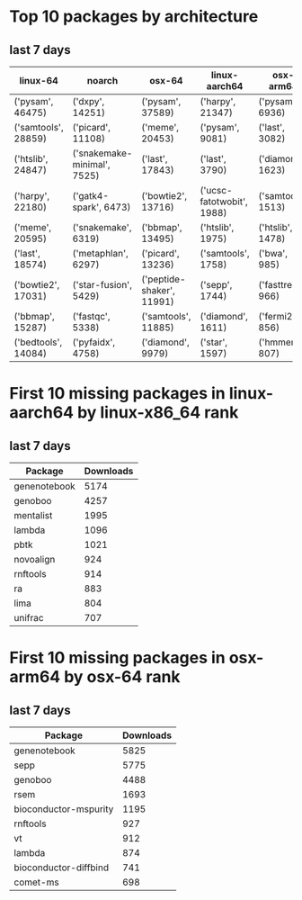 # Top 10 packages by architecture
## last 7 days
|linux-64 | noarch | osx-64 | linux-aarch64 | osx-arm64 | 
|-|-|-|-|-|
|('pysam', 46475) |('dxpy', 14251) |('pysam', 37589) |('harpy', 21347) |('pysam', 6936) |
|('samtools', 28859) |('picard', 11108) |('meme', 20453) |('pysam', 9081) |('last', 3082) |
|('htslib', 24847) |('snakemake-minimal', 7525) |('last', 17843) |('last', 3790) |('diamond', 1623) |
|('harpy', 22180) |('gatk4-spark', 6473) |('bowtie2', 13716) |('ucsc-fatotwobit', 1988) |('samtools', 1513) |
|('meme', 20595) |('snakemake', 6319) |('bbmap', 13495) |('htslib', 1975) |('htslib', 1478) |
|('last', 18574) |('metaphlan', 6297) |('picard', 13236) |('samtools', 1758) |('bwa', 985) |
|('bowtie2', 17031) |('star-fusion', 5429) |('peptide-shaker', 11991) |('sepp', 1744) |('fasttree', 966) |
|('bbmap', 15287) |('fastqc', 5338) |('samtools', 11885) |('diamond', 1611) |('fermi2', 856) |
|('bedtools', 14084) |('pyfaidx', 4758) |('diamond', 9979) |('star', 1597) |('hmmer', 807) |
# First 10 missing packages in linux-aarch64 by linux-x86_64 rank
## last 7 days

| Package | Downloads |
| - | - |
| genenotebook | 5174 | 
| genoboo | 4257 | 
| mentalist | 1995 | 
| lambda | 1096 | 
| pbtk | 1021 | 
| novoalign | 924 | 
| rnftools | 914 | 
| ra | 883 | 
| lima | 804 | 
| unifrac | 707 | 
# First 10 missing packages in osx-arm64 by osx-64 rank
## last 7 days

| Package | Downloads |
| - | - |
| genenotebook | 5825 | 
| sepp | 5775 | 
| genoboo | 4488 | 
| rsem | 1693 | 
| bioconductor-mspurity | 1195 | 
| rnftools | 927 | 
| vt | 912 | 
| lambda | 874 | 
| bioconductor-diffbind | 741 | 
| comet-ms | 698 | 
